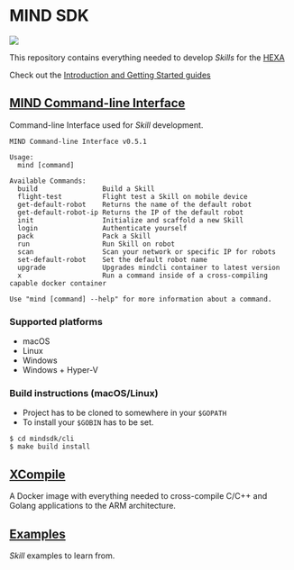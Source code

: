 # MIND SDK
![](https://img.shields.io/badge/master-0.5.1-green.svg?style=flat)

This repository contains everything needed to develop *Skills* for the [HEXA](https://www.vincross.com/hexa)

Check out the [Introduction and Getting Started guides](https://www.vincross.com/developer/introduction/mind-overview)


## [MIND Command-line Interface](cli)
Command-line Interface used for *Skill* development.

```
MIND Command-line Interface v0.5.1

Usage:
  mind [command]

Available Commands:
  build                Build a Skill
  flight-test          Flight test a Skill on mobile device
  get-default-robot    Returns the name of the default robot
  get-default-robot-ip Returns the IP of the default robot
  init                 Initialize and scaffold a new Skill
  login                Authenticate yourself
  pack                 Pack a Skill
  run                  Run Skill on robot
  scan                 Scan your network or specific IP for robots
  set-default-robot    Set the default robot name
  upgrade              Upgrades mindcli container to latest version
  x                    Run a command inside of a cross-compiling capable docker container

Use "mind [command] --help" for more information about a command.
```
### Supported platforms
* macOS
* Linux
* Windows
* Windows + Hyper-V

### Build instructions (macOS/Linux)
* Project has to be cloned to somewhere in your `$GOPATH` 
* To install your `$GOBIN` has to be set.
```
$ cd mindsdk/cli
$ make build install 
```

## [XCompile](xcompile)
A Docker image with everything needed to cross-compile C/C++ and Golang applications to the ARM architecture.

## [Examples](examples)
*Skill* examples to learn from.
